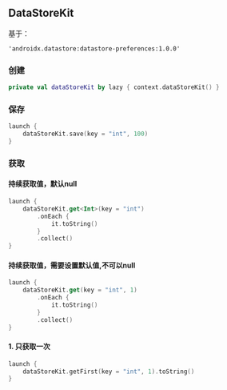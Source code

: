## DataStoreKit

基于：

```
'androidx.datastore:datastore-preferences:1.0.0'
```

### 创建

```kotlin
private val dataStoreKit by lazy { context.dataStoreKit() }
```

### 保存

```kotlin
launch {
    dataStoreKit.save(key = "int", 100)
}
```

### 获取

#### 持续获取值，默认null
```kotlin
launch {
    dataStoreKit.get<Int>(key = "int")
        .onEach {
            it.toString()
        }
        .collect()
}
```

#### 持续获取值，需要设置默认值,不可以null
```kotlin
launch {
    dataStoreKit.get(key = "int", 1)
        .onEach {
            it.toString() 
        }
        .collect()
}
```

#### 1. 只获取一次
```kotlin
launch {
    dataStoreKit.getFirst(key = "int", 1).toString()
}
```